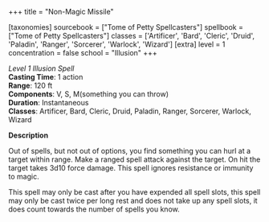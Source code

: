 +++
title = "Non-Magic Missile"

[taxonomies]
sourcebook = ["Tome of Petty Spellcasters"]
spellbook = ["Tome of Petty Spellcasters"]
classes = ['Artificer', 'Bard', 'Cleric', 'Druid', 'Paladin', 'Ranger', 'Sorcerer', 'Warlock', 'Wizard']
[extra]
level = 1
concentration = false
school = "Illusion"
+++

*Level 1 Illusion Spell*  
**Casting Time**: 1 action  
**Range**: 120 ft  
**Components**: V, S, M(something you can throw)  
**Duration**: Instantaneous  
**Classes**: Artificer, Bard, Cleric, Druid, Paladin, Ranger, Sorcerer, Warlock, Wizard  

**Description**


Out of spells, but not out of options, you find something you can hurl at a target within range. Make a ranged spell attack against the target. On hit the target takes 3d10 force damage. This spell ignores resistance or immunity to magic.



This spell may only be cast after you have expended all spell slots, this spell may only be cast twice per long rest and does not take up any spell slots, it does count towards the number of spells you know.


